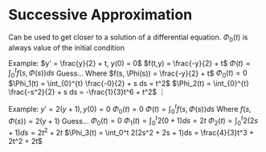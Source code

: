 # Successive Approximation
Can be used to get closer to a solution of a differential equation.
$\Phi_0(t)$ is always value of the initial condition

Example:
$y' = \frac{y}{2} + t, y(0) = 0$
$f(t,y) = \frac{-y}{2} + t$
$\Phi(t) = \int_{0}^{t} f(s, \Phi(s)) ds$ 
Guess$\ldots$
Where $f(s, \Phi(s)) = \frac{-y}{2} + t$
$\Phi_0(t) = 0$
$\Phi_1(t) = \int_{0}^{t} \frac{-0}{2} + s ds = t^2$
$\Phi_2(t) = \int_{0}^{t} \frac{-s^2}{2} + s ds = -\frac{1}{3}t^6 + t^2$
$\vdots$ 

Example:
$y' = 2(y + 1), y(0) = 0$
$\Phi_0(t) = 0$
$\Phi(t) = \int_0^t f(s,\Phi(s))ds$
Where $f(s, \Phi(s)) = 2(y+1)$
Guess$\ldots$
$\Phi_0(t) = 0$
$\Phi_1(t) = \int_0^t 2(0 + 1)ds = 2t$
$\Phi_2(t) = \int_0^t 2(2s + 1)ds = 2t^2 + 2t$
$\Phi_3(t) = \int_0^t 2(2s^2 + 2s + 1)ds = \frac{4}{3}t^3 + 2t^2 + 2t$
